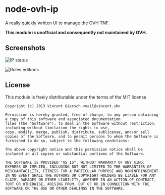 # node-ovh-ip

A really quickly written UI to manage the OVH TNF.

**This module is unofficial and consequently not maintained by OVH.**

## Screenshots

![IP status](https://raw.github.com/gierschv/node-ovh-ip/master/public/images/screens/fw-status.png)

![Rules editions](https://raw.github.com/gierschv/node-ovh-ip/master/public/images/screens/fw-rules.png)

## License

This module is freely distributable under the terms of the MIT license.

```
Copyright (c) 2013 Vincent Giersch <mail@vincent.sh>

Permission is hereby granted, free of charge, to any person obtaining a copy of this software and associated documentation
files (the "Software"), to deal in the Software without restriction, including without limitation the rights to use,
copy, modify, merge, publish, distribute, sublicense, and/or sell copies of the Software, and to permit persons to whom the Software is furnished to do so, subject to the following conditions:

The above copyright notice and this permission notice shall be included in all copies or substantial portions of the Software.

THE SOFTWARE IS PROVIDED "AS IS", WITHOUT WARRANTY OF ANY KIND, EXPRESS OR IMPLIED, INCLUDING BUT NOT LIMITED TO THE WARRANTIES OF MERCHANTABILITY, FITNESS FOR A PARTICULAR PURPOSE AND NONINFRINGEMENT. IN NO EVENT SHALL THE AUTHORS OR COPYRIGHT HOLDERS BE LIABLE FOR ANY CLAIM, DAMAGES OR OTHER LIABILITY, WHETHER IN AN ACTION OF CONTRACT, TORT OR OTHERWISE, ARISING FROM, OUT OF OR IN CONNECTION WITH THE SOFTWARE OR THE USE OR OTHER DEALINGS IN THE SOFTWARE.
```
